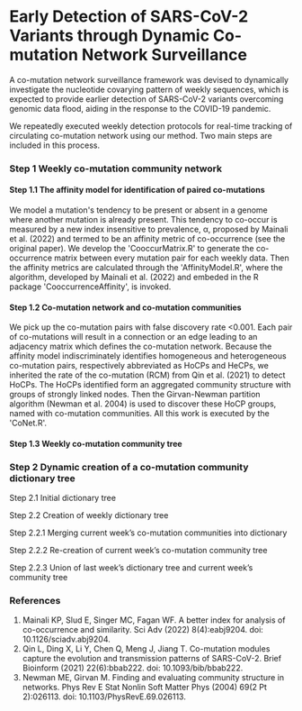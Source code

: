 # Early Detection of SARS-CoV-2 Variants through Dynamic Co-mutation Network Surveillance
A co-mutation network surveillance framework was devised to dynamically investigate the nucleotide covarying pattern of weekly sequences, which is expected to provide earlier detection of SARS-CoV-2 variants overcoming genomic data flood, aiding in the response to the COVID-19 pandemic.

We repeatedly executed weekly detection protocols for real-time tracking of circulating co-mutation network using our method. Two main steps are included in this process.

### Step 1 Weekly co-mutation community network
#### Step 1.1 The affinity model for identification of paired co-mutations  
We model a mutation's tendency to be present or absent in a genome where another mutation is already present. This tendency to co-occur is measured by a new index insensitive to prevalence, α, proposed by Mainali et al. (2022) and termed to be an affinity metric of co-occurrence (see the original paper). We develop the 'CooccurMatrix.R' to generate the co-occurrence matrix  between every mutation pair for each weekly data. Then the affinity metrics are calculated through the 'AffinityModel.R', where the algorithm, developed by Mainali et al. (2022) and embeded in the R package 'CooccurrenceAffinity', is invoked.

#### Step 1.2 Co-mutation network and co-mutation communities  
We pick up the co-mutation pairs with false discovery rate <0.001. Each pair of co-mutations will result in a connection or an edge leading to an adjacency matrix which defines the co-mutation network. Because the affinity model indiscriminately identifies homogeneous and heterogeneous co-mutation pairs, respectively abbreviated as HoCPs and HeCPs, we inherited the rate of the co-mutation (RCM) from Qin et al. (2021) to detect HoCPs. The HoCPs identified form an aggregated community structure with groups of strongly linked nodes. Then the Girvan-Newman partition algorithm (Newman et al. 2004) is used to discover these HoCP groups, named with co-mutation communities. All this work is executed by the 'CoNet.R'. 

#### Step 1.3 Weekly co-mutation community tree

### Step 2 Dynamic creation of a co-mutation community dictionary tree
Step 2.1 Initial dictionary tree  

Step 2.2 Creation of weekly dictionary tree  

Step 2.2.1 Merging current week’s co-mutation communities into dictionary  

Step 2.2.2 Re-creation of current week’s co-mutation community tree  

Step 2.2.3 Union of last week’s dictionary tree and current week’s community tree    


### References
1. Mainali KP, Slud E, Singer MC, Fagan WF. A better index for analysis of co-occurrence and similarity. Sci Adv (2022) 8(4):eabj9204. doi: 10.1126/sciadv.abj9204.
2. Qin L, Ding X, Li Y, Chen Q, Meng J, Jiang T. Co-mutation modules capture the evolution and transmission patterns of SARS-CoV-2. Brief Bioinform (2021) 22(6):bbab222. doi: 10.1093/bib/bbab222.
3. Newman ME, Girvan M. Finding and evaluating community structure in networks. Phys Rev E Stat Nonlin Soft Matter Phys (2004) 69(2 Pt 2):026113. doi: 10.1103/PhysRevE.69.026113.

